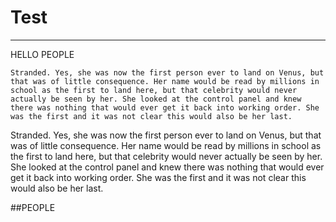 # Test
--------

HELLO PEOPLE
~~~~~~~~
Stranded. Yes, she was now the first person ever to land on Venus, but that was of little consequence. Her name would be read by millions in school as the first to land here, but that celebrity would never actually be seen by her. She looked at the control panel and knew there was nothing that would ever get it back into working order. She was the first and it was not clear this would also be her last.
~~~~~~~~

Stranded. Yes, she was now the first person ever to land on Venus, but that was of little consequence. Her name would be read by millions in school as the first to land here, but that celebrity would never actually be seen by her. She looked at the control panel and knew there was nothing that would ever get it back into working order. She was the first and it was not clear this would also be her last.

##PEOPLE
